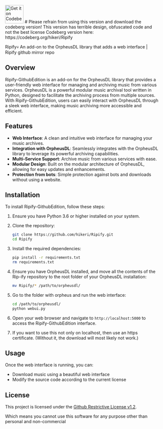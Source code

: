 <img alt="Get it on Codeberg" src="https://get-it-on.codeberg.org/get-it-on-blue-on-white.png" height="60">
# Please refrain from using this version and download the codeberg version! This version has terrible design, obfuscated code and not the best license
Codeberg version here: https://codeberg.org/hikeri/Ripify

Ripify💀 An add-on to the OrpheusDL library that adds a web interface | Ripify github mirror repo

## Overview

Ripify-GithubEdition is an add-on for the OrpheusDL library that provides a user-friendly web interface for managing and archiving music from various services. OrpheusDL is a powerful modular music archival tool written in Python, designed to facilitate the archiving process from multiple sources. With Ripify-GithubEdition, users can easily interact with OrpheusDL through a sleek web interface, making music archiving more accessible and efficient.

## Features

- **Web Interface**: A clean and intuitive web interface for managing your music archives.
- **Integration with OrpheusDL**: Seamlessly integrates with the OrpheusDL library to leverage its powerful archiving capabilities.
- **Multi-Service Support**: Archive music from various services with ease.
- **Modular Design**: Built on the modular architecture of OrpheusDL, allowing for easy updates and enhancements.
- **Protection from bots**: Simple protection against bots and downloads without using a website.

## Installation

To install Ripify-GithubEdition, follow these steps:

1. Ensure you have Python 3.6 or higher installed on your system.
2. Clone the repository:

   ```bash
   git clone https://github.com/hikeri/Ripify.git
   cd Ripify
   ```

3. Install the required dependencies:

   ```bash
   pip install -r requirements.txt
   rm requirements.txt
   ```

4. Ensure you have OrpheusDL installed, and move all the contents of the Rip-ify repository to the root folder of your OrpheusDL installation:

   ```bash
   mv Ripify/* /path/to/orpheusdl/
   ```

5. Go to the folder with orpheus and run the web interface:

   ```bash
   cd /path/to/orpheusdl/
   python webui.py
   ```

6. Open your web browser and navigate to `http://localhost:5000` to access the Ripify-GithubEdition interface.

7. If you want to use this not only on localhost, then use an https certificate. (Without it, the download will most likely not work.)

## Usage

Once the web interface is running, you can:

- Download music using a beautiful web interface
- Modify the source code according to the current license

## License

This project is licensed under the [Github Restrictive License v1.2](https://github.com/hikeri/Ripify/blob/main/LICENSE.md). 

Which means you cannot use this software for any purpose other than personal and non-commercial
